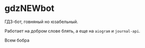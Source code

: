# gdzNEWbot

ГДЗ-бот, говняный но юзабельный. 

Работает на добром слове блять, а еще на `aiogram` и `journal-api`. 

Всем бобра 
